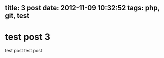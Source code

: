 title: 3 post
date: 2012-11-09 10:32:52
tags: php, git, test
---
test post 3
===========

test post test post


